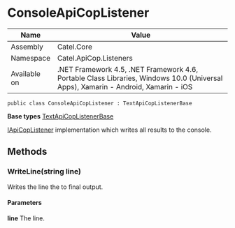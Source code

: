 

# ConsoleApiCopListener

Name|Value
---|---
Assembly|Catel.Core
Namespace|Catel.ApiCop.Listeners
Available on|.NET Framework 4.5, .NET Framework 4.6, Portable Class Libraries, Windows 10.0 (Universal Apps), Xamarin - Android, Xamarin - iOS

```
public class ConsoleApiCopListener : TextApiCopListenerBase
```

**Base types**
[TextApiCopListenerBase](/Catel.Core\Catel\ApiCop\TextApiCopListenerBase.md)


[IApiCopListener](#) implementation which writes all results to the console.



## Methods

### WriteLine(string line)

Writes the line the to final output.

#### Parameters

**line**
The line.



